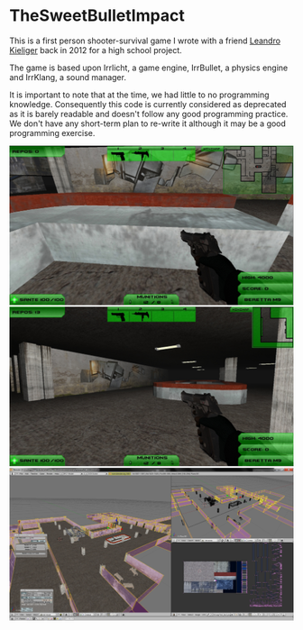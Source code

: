 # TheSweetBulletImpact

This is a first person shooter-survival game I wrote with a friend [Leandro Kieliger](https://github.com/lkieliger) back in 2012 for a high school project.

The game is based upon Irrlicht, a game engine, IrrBullet, a physics engine and IrrKlang, a sound manager.

It is important to note that at the time, we had little to no programming knowledge. Consequently this code is currently considered as deprecated as it is barely readable and doesn't follow any good programming practice. We don't have any short-term plan to re-write it although it may be a good programming exercise.

![alt text](https://github.com/Rimbaud13/TheSweetBulletImpact/blob/master/Screenshots/integr.jpg "In-game screenshot") 
![alt text](https://github.com/Rimbaud13/TheSweetBulletImpact/blob/master/Screenshots/gym4.jpg "In-game screenshot 2") 
![alt text](https://github.com/Rimbaud13/TheSweetBulletImpact/blob/master/Screenshots/gym3.jpg "Map creation")

